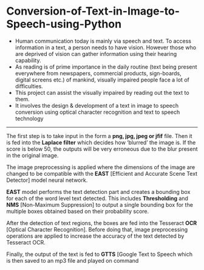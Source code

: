 # Conversion-of-Text-in-Image-to-Speech-using-Python
- Human communication today is mainly via speech and text. To access information in a text, a person needs to have vision. However those who are deprived of vision can gather information using their hearing capability.
- As reading is of prime importance in the daily routine (text being present everywhere from newspapers, commercial products, sign-boards, digital screens etc.) of mankind, visually impaired people face a lot of difficulties.
- This project can assist the visually impaired by reading out the text to them.
- It involves the design & development of a text in image to speech conversion using optical character recognition and text to speech technology

--------

 The first step is to take input in the form a **png, jpg, jpeg or jfif** file. Then it is fed into the **Laplace filter** which decides how ‘blurred’ the image is. If the score is below 50, the outputs will be very erroneous due to the blur present in the original image.
 
 The image preprocessing is applied where the dimensions of the image are changed to be compatible with the **EAST** [Efficient and Accurate Scene Text Detector] model neural network. 
 
 **EAST** model performs the text detection part and creates a bounding box for each of the word level text detected.
 This includes **Thresholding** and **NMS** [Non-Maximum Suppression] to output a single bounding box for the multiple boxes obtained based on their probability score.
 
 After the detection of text regions, the boxes are fed into the Tesseract **OCR** [Optical Character Recognition]. Before doing that, image preprocessing operations are applied to increase the accuracy of the text detected by Tesseract OCR.
 
 Finally, the output of the text is fed to **GTTS** [Google Text to Speech which is then saved to an mp3 file and played on command
